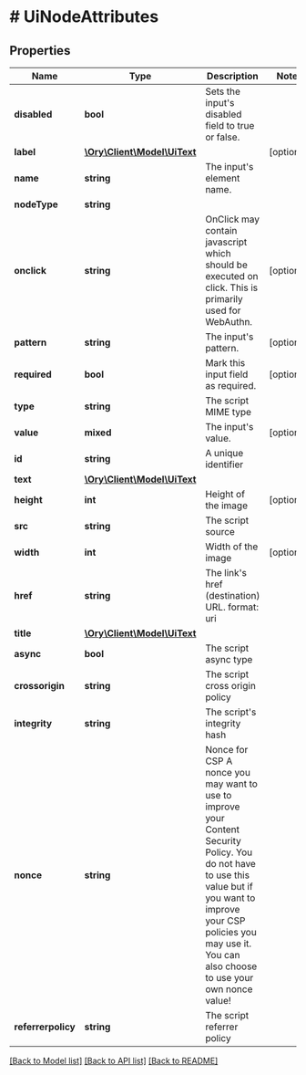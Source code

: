 # # UiNodeAttributes

## Properties

Name | Type | Description | Notes
------------ | ------------- | ------------- | -------------
**disabled** | **bool** | Sets the input&#39;s disabled field to true or false. |
**label** | [**\Ory\Client\Model\UiText**](UiText.md) |  | [optional]
**name** | **string** | The input&#39;s element name. |
**nodeType** | **string** |  |
**onclick** | **string** | OnClick may contain javascript which should be executed on click. This is primarily used for WebAuthn. | [optional]
**pattern** | **string** | The input&#39;s pattern. | [optional]
**required** | **bool** | Mark this input field as required. | [optional]
**type** | **string** | The script MIME type |
**value** | **mixed** | The input&#39;s value. | [optional]
**id** | **string** | A unique identifier |
**text** | [**\Ory\Client\Model\UiText**](UiText.md) |  |
**height** | **int** | Height of the image | [optional]
**src** | **string** | The script source |
**width** | **int** | Width of the image | [optional]
**href** | **string** | The link&#39;s href (destination) URL.  format: uri |
**title** | [**\Ory\Client\Model\UiText**](UiText.md) |  |
**async** | **bool** | The script async type |
**crossorigin** | **string** | The script cross origin policy |
**integrity** | **string** | The script&#39;s integrity hash |
**nonce** | **string** | Nonce for CSP  A nonce you may want to use to improve your Content Security Policy. You do not have to use this value but if you want to improve your CSP policies you may use it. You can also choose to use your own nonce value! |
**referrerpolicy** | **string** | The script referrer policy |

[[Back to Model list]](../../README.md#models) [[Back to API list]](../../README.md#endpoints) [[Back to README]](../../README.md)
